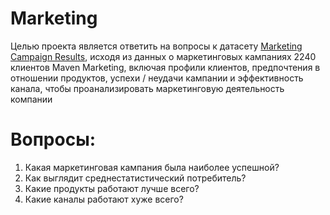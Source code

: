 # Marketing
Целью проекта является ответить на вопросы к датасету [Marketing Campaign Results](https://www.mavenanalytics.io/data-playground?order=date_added%2Cdesc&page=4&pageSize=5&tags=Business&tags=Finance&tags=Retail), исходя из данных о маркетинговых кампаниях 2240 клиентов Maven Marketing, включая профили клиентов, предпочтения в отношении продуктов, успехи / неудачи кампании и эффективность канала, чтобы проанализировать маркетинговую деятельность компании

# Вопросы:
1. Какая маркетинговая кампания была наиболее успешной?
2. Как выглядит среднестатистический потребитель?
3. Какие продукты работают лучше всего?
4. Какие каналы работают хуже всего?
